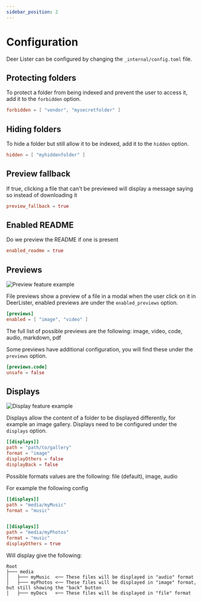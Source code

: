 ```yaml
---
sidebar_position: 2
---
```


# Configuration

Deer Lister can be configured by changing the `_internal/config.toml` file.

## Protecting folders

To protect a folder from being indexed and prevent the user to access it, add it to the `forbidden` option.

```toml
forbidden = [ "vendor", "mysecretfolder" ]
```

## Hiding folders

To hide a folder but still allow it to be indexed, add it to the `hidden` option.

```toml
hidden = [ "myhiddenfolder" ]
```

## Preview fallback

If true, clicking a file that can't be previewed will display a message saying so instead of downloading it

```toml
preview_fallback = true
```

## Enabled README

Do we preview the README if one is present

```toml
enabled_readme = true
```

## Previews

![Preview feature example](/img/deer-lister/preview.png)

File previews show a preview of a file in a modal when the user click on it in DeerLister, enabled previews are under the `enabled_previews` option.

```toml
[previews]
enabled = [ "image", "video" ]
```

The full list of possible previews are the following: image, video, code, audio, markdown, pdf

Some previews have additional configuration, you will find these under the `previews` option.

```toml
[previews.code]
unsafe = false
```

## Displays

![Display feature example](/img/deer-lister/display.png)

Displays allow the content of a folder to be displayed differently, for example an image gallery. Displays need to be configured under the `displays` option.

```toml
[[displays]]
path = "path/to/gallery"
format = "image"
displayOthers = false
displayBack = false
```

Possible formats values are the following: file (default), image, audio

For example the following config

```toml
[[displays]]
path = "media/myMusic"
format = "music"


[[displays]]
path = "media/myPhotos"
format = "music"
displayOthers = true
```

Will display give the following:

```
Root
├─── media
│   ├─── myMusic  <── These files will be displayed in "audio" format
│   ├─── myPhotos <── These files will be displayed in "image" format, but still showing the "back" button
│   ├─── myDocs   <── These files will be displayed in "file" format
```
